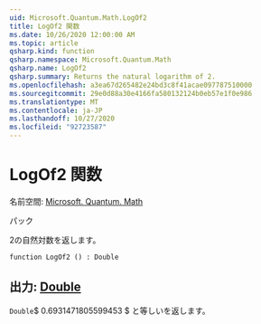 ```yaml
---
uid: Microsoft.Quantum.Math.LogOf2
title: LogOf2 関数
ms.date: 10/26/2020 12:00:00 AM
ms.topic: article
qsharp.kind: function
qsharp.namespace: Microsoft.Quantum.Math
qsharp.name: LogOf2
qsharp.summary: Returns the natural logarithm of 2.
ms.openlocfilehash: a3ea67d265482e24bd3c8f41acae097787510000
ms.sourcegitcommit: 29e0d88a30e4166fa580132124b0eb57e1f0e986
ms.translationtype: MT
ms.contentlocale: ja-JP
ms.lasthandoff: 10/27/2020
ms.locfileid: "92723587"
---
```

# <a name="logof2-function"></a>LogOf2 関数

名前空間: [Microsoft. Quantum. Math](xref:Microsoft.Quantum.Math)

パック [](https://nuget.org/packages/)


2の自然対数を返します。

```qsharp
function LogOf2 () : Double
```


## <a name="output--double"></a>出力: [Double](xref:microsoft.quantum.lang-ref.double)

`Double`$ 0.6931471805599453 $ と等しいを返します。